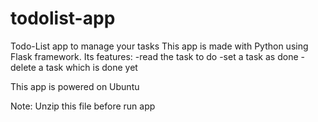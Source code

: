 # todolist-app
Todo-List app to manage your tasks
This app is made with Python using Flask framework.
Its features:
-read the task to do
-set a task as done
-delete a task which is done yet

This app is powered on Ubuntu

Note: Unzip this file before run app
